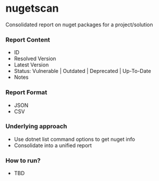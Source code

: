 # nugetscan
Consolidated report on nuget packages for a project/solution

### Report Content
- ID
- Resolved Version
- Latest Version
- Status: Vulnerable | Outdated | Deprecated | Up-To-Date
- Notes

### Report Format
- JSON
- CSV

### Underlying approach
- Use dotnet list command options to get nuget info
- Consolidate into a unified report

### How to run?
- TBD
